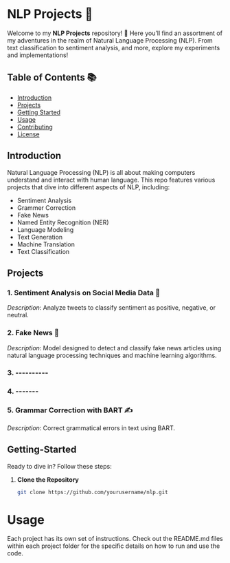# NLP Projects 🚀

Welcome to my **NLP Projects** repository! 🎉 Here you’ll find an assortment of my adventures in the realm of Natural Language Processing (NLP). From text classification to sentiment analysis, and more, explore my experiments and implementations!

## Table of Contents 📚

- [Introduction](#Introduction)
- [Projects](#Projects)
- [Getting Started](#Getting-Started)
- [Usage](#Usage)
- [Contributing](#contributing)
- [License](#license)

## Introduction

Natural Language Processing (NLP) is all about making computers understand and interact with human language. This repo features various projects that dive into different aspects of NLP, including:

- Sentiment Analysis
- Grammer Correction
- Fake News
- Named Entity Recognition (NER)
- Language Modeling
- Text Generation
- Machine Translation
- Text Classification
  
## Projects

### 1. Sentiment Analysis on Social Media Data 🌟
*Description*: Analyze tweets to classify sentiment as positive, negative, or neutral.

### 2. Fake News 🌟
*Description*: Model designed to detect and classify fake news articles using natural language processing techniques and machine learning algorithms.

### 3. ----------

### 4. -------

### 5. Grammar Correction with BART ✍️
*Description*: Correct grammatical errors in text using BART.

## Getting-Started 

Ready to dive in? Follow these steps:

1. **Clone the Repository**

   ```bash
   git clone https://github.com/yourusername/nlp.git

# Usage
Each project has its own set of instructions. Check out the README.md files within each project folder for the specific details on how to run and use the code.
